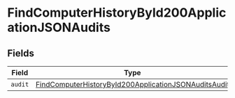 # FindComputerHistoryById200ApplicationJSONAudits


## Fields

| Field                                                                                                                                   | Type                                                                                                                                    | Required                                                                                                                                | Description                                                                                                                             |
| --------------------------------------------------------------------------------------------------------------------------------------- | --------------------------------------------------------------------------------------------------------------------------------------- | --------------------------------------------------------------------------------------------------------------------------------------- | --------------------------------------------------------------------------------------------------------------------------------------- |
| `audit`                                                                                                                                 | [FindComputerHistoryById200ApplicationJSONAuditsAudit](../../models/operations/findcomputerhistorybyid200applicationjsonauditsaudit.md) | :heavy_minus_sign:                                                                                                                      | N/A                                                                                                                                     |